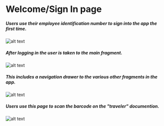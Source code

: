 # Welcome/Sign In page 

##### Users use their employee identification number to sign into the app the first time.
![alt text](res/SignInPage.png)
##### After logging in the user is taken to the main fragment.
![alt text](res/MainMenu.png)
##### This includes a navigation drawer to the various other fragments in the app.
![alt text](res/NavigationBar.png)
##### Users use this page to scan the barcode on the "traveler" documention.
![alt text](res/BarcodeScanner.jpg)

